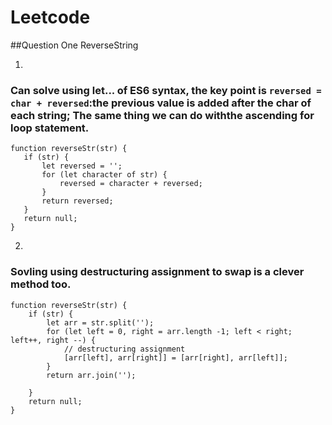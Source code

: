 # Leetcode

##Question One ReverseString

1. 
### Can solve using let... of ES6 syntax, the key point is `reversed = char + reversed`:the previous value is added after the char of each string; The same thing we can do withthe ascending for loop statement. 
 ```
 function reverseStr(str) {
    if (str) {
        let reversed = '';
        for (let character of str) {
            reversed = character + reversed; 
        }
        return reversed; 
    }
    return null;
}
```
2. 
### Sovling using destructuring assignment to swap is a clever method too. 
```
function reverseStr(str) {
    if (str) {
        let arr = str.split('');
        for (let left = 0, right = arr.length -1; left < right; left++, right --) {
            // destructuring assignment
            [arr[left], arr[right]] = [arr[right], arr[left]];
        }
        return arr.join('');

    }
    return null;
}
```

